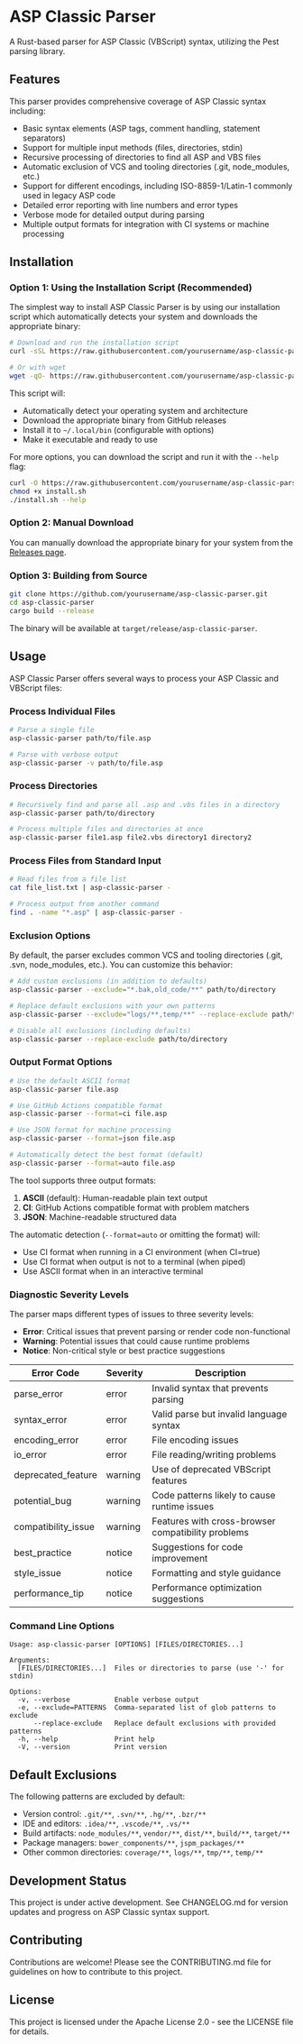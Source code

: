 # ASP Classic Parser

A Rust-based parser for ASP Classic (VBScript) syntax, utilizing the Pest parsing library.

## Features

This parser provides comprehensive coverage of ASP Classic syntax including:

- Basic syntax elements (ASP tags, comment handling, statement separators)
- Support for multiple input methods (files, directories, stdin)
- Recursive processing of directories to find all ASP and VBS files
- Automatic exclusion of VCS and tooling directories (.git, node_modules, etc.)
- Support for different encodings, including ISO-8859-1/Latin-1 commonly used in legacy ASP code
- Detailed error reporting with line numbers and error types
- Verbose mode for detailed output during parsing
- Multiple output formats for integration with CI systems or machine processing

## Installation

### Option 1: Using the Installation Script (Recommended)

The simplest way to install ASP Classic Parser is by using our installation script which automatically detects your system and downloads the appropriate binary:

```bash
# Download and run the installation script
curl -sSL https://raw.githubusercontent.com/yourusername/asp-classic-parser/main/install.sh | bash

# Or with wget
wget -qO- https://raw.githubusercontent.com/yourusername/asp-classic-parser/main/install.sh | bash
```

This script will:
- Automatically detect your operating system and architecture
- Download the appropriate binary from GitHub releases
- Install it to `~/.local/bin` (configurable with options)
- Make it executable and ready to use

For more options, you can download the script and run it with the `--help` flag:

```bash
curl -O https://raw.githubusercontent.com/yourusername/asp-classic-parser/main/install.sh
chmod +x install.sh
./install.sh --help
```

### Option 2: Manual Download

You can manually download the appropriate binary for your system from the [Releases page](https://github.com/yourusername/asp-classic-parser/releases).

### Option 3: Building from Source

```bash
git clone https://github.com/yourusername/asp-classic-parser.git
cd asp-classic-parser
cargo build --release
```

The binary will be available at `target/release/asp-classic-parser`.

## Usage

ASP Classic Parser offers several ways to process your ASP Classic and VBScript files:

### Process Individual Files

```bash
# Parse a single file
asp-classic-parser path/to/file.asp

# Parse with verbose output
asp-classic-parser -v path/to/file.asp
```

### Process Directories

```bash
# Recursively find and parse all .asp and .vbs files in a directory
asp-classic-parser path/to/directory

# Process multiple files and directories at once
asp-classic-parser file1.asp file2.vbs directory1 directory2
```

### Process Files from Standard Input

```bash
# Read files from a file list
cat file_list.txt | asp-classic-parser -

# Process output from another command
find . -name "*.asp" | asp-classic-parser -
```

### Exclusion Options

By default, the parser excludes common VCS and tooling directories (.git, .svn, node_modules, etc.). You can customize this behavior:

```bash
# Add custom exclusions (in addition to defaults)
asp-classic-parser --exclude="*.bak,old_code/**" path/to/directory

# Replace default exclusions with your own patterns
asp-classic-parser --exclude="logs/**,temp/**" --replace-exclude path/to/directory

# Disable all exclusions (including defaults)
asp-classic-parser --replace-exclude path/to/directory
```

### Output Format Options

```bash
# Use the default ASCII format
asp-classic-parser file.asp

# Use GitHub Actions compatible format
asp-classic-parser --format=ci file.asp

# Use JSON format for machine processing
asp-classic-parser --format=json file.asp

# Automatically detect the best format (default)
asp-classic-parser --format=auto file.asp
```

The tool supports three output formats:

1. **ASCII** (default): Human-readable plain text output
2. **CI**: GitHub Actions compatible format with problem matchers
3. **JSON**: Machine-readable structured data

The automatic detection (`--format=auto` or omitting the format) will:
- Use CI format when running in a CI environment (when CI=true)
- Use CI format when output is not to a terminal (when piped)
- Use ASCII format when in an interactive terminal

### Diagnostic Severity Levels

The parser maps different types of issues to three severity levels:

- **Error**: Critical issues that prevent parsing or render code non-functional
- **Warning**: Potential issues that could cause runtime problems
- **Notice**: Non-critical style or best practice suggestions

| Error Code | Severity | Description |
|------------|----------|-------------|
| parse_error | error | Invalid syntax that prevents parsing |
| syntax_error | error | Valid parse but invalid language syntax |
| encoding_error | error | File encoding issues |
| io_error | error | File reading/writing problems |
| deprecated_feature | warning | Use of deprecated VBScript features |
| potential_bug | warning | Code patterns likely to cause runtime issues |
| compatibility_issue | warning | Features with cross-browser compatibility problems |
| best_practice | notice | Suggestions for code improvement |
| style_issue | notice | Formatting and style guidance |
| performance_tip | notice | Performance optimization suggestions |

### Command Line Options

```
Usage: asp-classic-parser [OPTIONS] [FILES/DIRECTORIES...]

Arguments:
  [FILES/DIRECTORIES...]  Files or directories to parse (use '-' for stdin)

Options:
  -v, --verbose           Enable verbose output
  -e, --exclude=PATTERNS  Comma-separated list of glob patterns to exclude
      --replace-exclude   Replace default exclusions with provided patterns
  -h, --help              Print help
  -V, --version           Print version
```

## Default Exclusions

The following patterns are excluded by default:

- Version control: `.git/**`, `.svn/**`, `.hg/**`, `.bzr/**`
- IDE and editors: `.idea/**`, `.vscode/**`, `.vs/**`
- Build artifacts: `node_modules/**`, `vendor/**`, `dist/**`, `build/**`, `target/**`
- Package managers: `bower_components/**`, `jspm_packages/**`
- Other common directories: `coverage/**`, `logs/**`, `tmp/**`, `temp/**`

## Development Status

This project is under active development. See CHANGELOG.md for version updates and progress on ASP Classic syntax support.

## Contributing

Contributions are welcome! Please see the CONTRIBUTING.md file for guidelines on how to contribute to this project.

## License

This project is licensed under the Apache License 2.0 - see the LICENSE file for details.